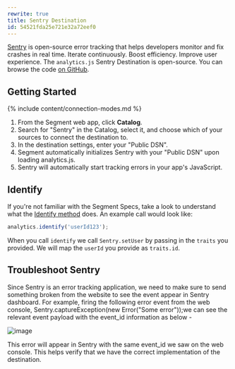 ```yaml
---
rewrite: true
title: Sentry Destination
id: 54521fda25e721e32a72eef0
---
```

[Sentry](https://sentry.io) is open-source error tracking that helps developers monitor and fix crashes in real time. Iterate continuously. Boost efficiency. Improve user experience. The `analytics.js` Sentry Destination is open-source. You can browse the code [on GitHub](https://github.com/segmentio/analytics.js-integrations/tree/master/integrations/sentry).

## Getting Started

{% include content/connection-modes.md %}

1. From the Segment web app, click **Catalog**.
2. Search for "Sentry" in the Catalog, select it, and choose which of your sources to connect the destination to.
3. In the destination settings, enter your "Public DSN".
4. Segment automatically initializes Sentry with your "Public DSN" upon loading analytics.js.
5. Sentry will automatically start tracking errors in your app's JavaScript.

## Identify

If you're not familiar with the Segment Specs, take a look to understand what the [Identify method](/docs/connections/spec/identify/) does. An example call would look like:

```javascript
analytics.identify('userId123');
```

When you call `identify` we call `Sentry.setUser` by passing in the `traits` you provided. We will map the `userId` you provide as `traits.id`.

## Troubleshoot Sentry

Since Sentry is an error tracking application, we need to make sure to send something broken from the website to see the event appear in Sentry dashboard. For example, firing the following error event from the web console, Sentry.captureException(new Error("Some error"));we can see the relevant event payload with the event_id information as below -
 
 ![image](https://user-images.githubusercontent.com/96406241/226262825-d038a0c6-acbc-4b20-87bb-558c622a2be5.png)
 
 This error will appear in Sentry with the same event_id we saw on the web console. This helps verify that we have the correct implementation of the destination.


